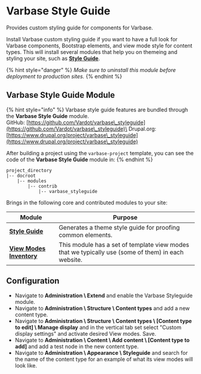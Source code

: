# Varbase Style Guide

Provides custom styling guide for components for Varbase.

Install Varbase custom styling guide if you want to have a full look for Varbase components, Bootstrap elements, and view mode style for content types. This will install several modules that help you on themeing and styling your site, such as [**Style Guide**](https://www.drupal.org/project/styleguide).

{% hint style="danger" %}
_Make sure to uninstall this module before deployment to production sites._
{% endhint %}

## Varbase Style Guide Module

{% hint style="info" %}
Varbase style guide features are bundled through the **Varbase Style Guide** module.\
GitHub: [https://github.com/Vardot/varbase\_styleguide](https://github.com/Vardot/varbase\_styleguide)\
Drupal.org: [https://www.drupal.org/project/varbase\_styleguide](https://www.drupal.org/project/varbase\_styleguide)

After building a project using the `varbase-project` template, you can see the code of the **Varbase Style Guide** module in:
{% endhint %}

```
project_directory
|-- docroot
    |-- modules
        |-- contrib
            |-- varbase_styleguide
```

Brings in the following core and contributed modules to your site:

| Module                                                         | Purpose                                                                                            |
| -------------------------------------------------------------- | -------------------------------------------------------------------------------------------------- |
| [**Style Guide**](https://www.drupal.org/project/styleguide)   | Generates a theme style guide for proofing common elements.                                        |
| [**View Modes Inventory**](https://www.drupal.org/project/vmi) | This module has a set of template view modes that we typically use (some of them) in each website. |

## Configuration

* Navigate to **Administration \ Extend** and enable the Varbase Styleguide module.
* Navigate to **Administration \ Structure \ Content types** and add a new content type.
* Navigate to **Administration \ Structure \ Content types \ \[Content type to edit] \ Manage display** and in the vertical tab set select "Custom display settings" and activate desired View modes. Save.
* Navigate to **Administration \ Content \ Add content \ \[Content type to add]** and add a test node in the new content type.
* Navigate to **Administration \ Appearance \ Styleguide** and search for the name of the content type for an example of what its view modes will look like.



